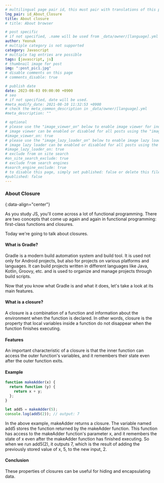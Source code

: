 ```yaml
---
# multilingual page pair id, this must pair with translations of this page. (This name must be unique)
lng_pair: id_About_Closure
title: About closure
# title: About browser

# post specific
# if not specified, .name will be used from _data/owner/[language].yml
author: Yeonuk
# multiple category is not supported
category: Javascript
# multiple tag entries are possible
tags: [javascript, js]
# thumbnail image for post
img: ":post_pic1.jpg"
# disable comments on this page
# comments_disable: true

# publish date
date: 2023-08-03 09:00:00 +0900
# seo
# if not specified, date will be used.
#meta_modify_date: 2021-08-10 11:32:53 +0900
# check the meta_common_description in _data/owner/[language].yml
#meta_description: ""

# optional
# please use the "image_viewer_on" below to enable image viewer for individual pages or posts (_posts/ or [language]/_posts folders).
# image viewer can be enabled or disabled for all posts using the "image_viewer_posts: true" setting in _data/conf/main.yml.
#image_viewer_on: true
# please use the "image_lazy_loader_on" below to enable image lazy loader for individual pages or posts (_posts/ or [language]/_posts folders).
# image lazy loader can be enabled or disabled for all posts using the "image_lazy_loader_posts: true" setting in _data/conf/main.yml.
#image_lazy_loader_on: true
# exclude from on site search
#on_site_search_exclude: true
# exclude from search engines
#search_engine_exclude: true
# to disable this page, simply set published: false or delete this file
#published: false
---
```


<!-- outline-start -->

### About Closure

{:data-align="center"}

<!-- outline-end -->

As you study JS, you'll come across a lot of functional programming.
There are two concepts that come up again and again in functional programming: first-class functions and closures.

Today we're going to talk about closures.

#### What is Gradle?

Gradle is a modern build automation system and build tool. It is used not only for Android projects, but also for projects on various platforms and languages.
It can build projects written in different languages like Java, Kotlin, Groovy, etc. and is used to organize and manage projects through build scripts.

Now that you know what Gradle is and what it does, let's take a look at its main features.

#### What is a closure?

A closure is a combination of a function and information about the environment when the function is declared.
In other words, closure is the property that local variables inside a function do not disappear when the function finishes executing.

#### Features

An important characteristic of a closure is that the inner function can access the outer function's variables, and it remembers their state even after the outer function exits.

#### Example

```javascript
function makeAdder(x) {
  return function (y) {
    return x + y;
  };
}

let add5 = makeAdder(5);
console.log(add5(2)); // output: 7
```

In the above example, makeAdder returns a closure. The variable named add5 stores the function returned by the makeAdder function. This function has access to the makeAdder function's parameter x, and it remembers the state of x even after the makeAdder function has finished executing. So when we run add5(2), it outputs 7, which is the result of adding the previously stored value of x, 5, to the new input, 2.

#### Conclusion

These properties of closures can be useful for hiding and encapsulating data.
